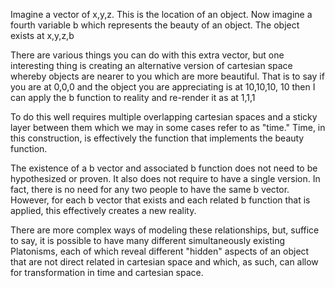 
Imagine a vector of x,y,z.  This is the location of an object.  Now imagine a fourth variable b which represents the beauty of an object. The object exists at x,y,z,b

There are various things you can do with this extra vector, but one interesting thing is creating an alternative version of cartesian space whereby objects are nearer to you which are more beautiful. That is to say if you are at 0,0,0 and the object you are appreciating is at 10,10,10, 10 then I can apply the b function to reality and re-render it as at 1,1,1 

To do this well requires multiple overlapping cartesian spaces and a sticky layer between them which we may in some cases refer to as "time." Time, in this construction, is effectively the function that implements the beauty function.

The existence of a b vector and associated b function does not need to be hypothesized or proven. It also does not require to have a single version. In fact, there is no need for any two people to have the same b vector. However, for each b vector that exists and each related b function that is applied, this effectively creates a new reality.

There are more complex ways of modeling these relationships, but, suffice to say, it is possible to have many different simultaneously existing Platonisms, each of which reveal different "hidden" aspects of an object that are not direct related in cartesian space and which, as such, can allow for transformation in time and cartesian space. 
